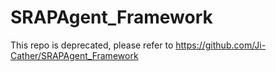 # SRAPAgent_Framework
This repo is deprecated, please refer to https://github.com/Ji-Cather/SRAPAgent_Framework